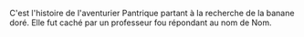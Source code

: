 C'est l'histoire de l'aventurier Pantrique partant à la recherche de la banane doré.
Elle fut caché par un professeur fou répondant au nom de Nom.
